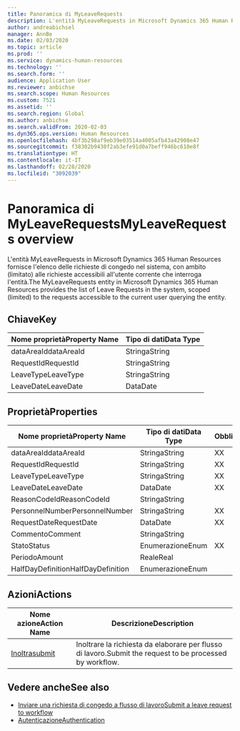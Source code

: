 ```yaml
---
title: Panoramica di MyLeaveRequests
description: L'entità MyLeaveRequests in Microsoft Dynamics 365 Human Resources fornisce l'elenco delle richieste di congedo nel sistema, con ambito (limitato) alle richieste accessibili all'utente corrente che interroga l'entità.
author: andreabichsel
manager: AnnBe
ms.date: 02/03/2020
ms.topic: article
ms.prod: ''
ms.service: dynamics-human-resources
ms.technology: ''
ms.search.form: ''
audience: Application User
ms.reviewer: anbichse
ms.search.scope: Human Resources
ms.custom: 7521
ms.assetid: ''
ms.search.region: Global
ms.author: anbichse
ms.search.validFrom: 2020-02-03
ms.dyn365.ops.version: Human Resources
ms.openlocfilehash: 4bf3b298af9eb39e03514a4005afb43a42908e47
ms.sourcegitcommit: f38302b9430f2ab3efe91d0a7beff946bc610e8f
ms.translationtype: HT
ms.contentlocale: it-IT
ms.lasthandoff: 02/28/2020
ms.locfileid: "3092039"
---
```

# <a name="myleaverequests-overview"></a><span data-ttu-id="0ca8e-103">Panoramica di MyLeaveRequests</span><span class="sxs-lookup"><span data-stu-id="0ca8e-103">MyLeaveRequests overview</span></span>

<span data-ttu-id="0ca8e-104">L'entità MyLeaveRequests in Microsoft Dynamics 365 Human Resources fornisce l'elenco delle richieste di congedo nel sistema, con ambito (limitato) alle richieste accessibili all'utente corrente che interroga l'entità.</span><span class="sxs-lookup"><span data-stu-id="0ca8e-104">The MyLeaveRequests entity in Microsoft Dynamics 365 Human Resources provides the list of Leave Requests in the system, scoped (limited) to the requests accessible to the current user querying the entity.</span></span>

## <a name="key"></a><span data-ttu-id="0ca8e-105">Chiave</span><span class="sxs-lookup"><span data-stu-id="0ca8e-105">Key</span></span>

  | <span data-ttu-id="0ca8e-106">Nome proprietà</span><span class="sxs-lookup"><span data-stu-id="0ca8e-106">Property Name</span></span> | <span data-ttu-id="0ca8e-107">Tipo di dati</span><span class="sxs-lookup"><span data-stu-id="0ca8e-107">Data Type</span></span> |
  |---------------|-----------|
  | <span data-ttu-id="0ca8e-108">dataAreaId</span><span class="sxs-lookup"><span data-stu-id="0ca8e-108">dataAreaId</span></span>    | <span data-ttu-id="0ca8e-109">Stringa</span><span class="sxs-lookup"><span data-stu-id="0ca8e-109">String</span></span>    |
  | <span data-ttu-id="0ca8e-110">RequestId</span><span class="sxs-lookup"><span data-stu-id="0ca8e-110">RequestId</span></span>     | <span data-ttu-id="0ca8e-111">Stringa</span><span class="sxs-lookup"><span data-stu-id="0ca8e-111">String</span></span>    |
  | <span data-ttu-id="0ca8e-112">LeaveType</span><span class="sxs-lookup"><span data-stu-id="0ca8e-112">LeaveType</span></span>     | <span data-ttu-id="0ca8e-113">Stringa</span><span class="sxs-lookup"><span data-stu-id="0ca8e-113">String</span></span>    |
  | <span data-ttu-id="0ca8e-114">LeaveDate</span><span class="sxs-lookup"><span data-stu-id="0ca8e-114">LeaveDate</span></span>     | <span data-ttu-id="0ca8e-115">Data</span><span class="sxs-lookup"><span data-stu-id="0ca8e-115">Date</span></span>      |
  
## <a name="properties"></a><span data-ttu-id="0ca8e-116">Proprietà</span><span class="sxs-lookup"><span data-stu-id="0ca8e-116">Properties</span></span>

  | <span data-ttu-id="0ca8e-117">Nome proprietà</span><span class="sxs-lookup"><span data-stu-id="0ca8e-117">Property Name</span></span>     | <span data-ttu-id="0ca8e-118">Tipo di dati</span><span class="sxs-lookup"><span data-stu-id="0ca8e-118">Data Type</span></span> | <span data-ttu-id="0ca8e-119">Obbligatorio</span><span class="sxs-lookup"><span data-stu-id="0ca8e-119">Required</span></span> |
  |-------------------|-----------|----------|
  | <span data-ttu-id="0ca8e-120">dataAreaId</span><span class="sxs-lookup"><span data-stu-id="0ca8e-120">dataAreaId</span></span>        | <span data-ttu-id="0ca8e-121">Stringa</span><span class="sxs-lookup"><span data-stu-id="0ca8e-121">String</span></span>    | <span data-ttu-id="0ca8e-122">X</span><span class="sxs-lookup"><span data-stu-id="0ca8e-122">X</span></span>        |
  | <span data-ttu-id="0ca8e-123">RequestId</span><span class="sxs-lookup"><span data-stu-id="0ca8e-123">RequestId</span></span>         | <span data-ttu-id="0ca8e-124">Stringa</span><span class="sxs-lookup"><span data-stu-id="0ca8e-124">String</span></span>    | <span data-ttu-id="0ca8e-125">X</span><span class="sxs-lookup"><span data-stu-id="0ca8e-125">X</span></span>        |
  | <span data-ttu-id="0ca8e-126">LeaveType</span><span class="sxs-lookup"><span data-stu-id="0ca8e-126">LeaveType</span></span>         | <span data-ttu-id="0ca8e-127">Stringa</span><span class="sxs-lookup"><span data-stu-id="0ca8e-127">String</span></span>    | <span data-ttu-id="0ca8e-128">X</span><span class="sxs-lookup"><span data-stu-id="0ca8e-128">X</span></span>        |
  | <span data-ttu-id="0ca8e-129">LeaveDate</span><span class="sxs-lookup"><span data-stu-id="0ca8e-129">LeaveDate</span></span>         | <span data-ttu-id="0ca8e-130">Data</span><span class="sxs-lookup"><span data-stu-id="0ca8e-130">Date</span></span>      | <span data-ttu-id="0ca8e-131">X</span><span class="sxs-lookup"><span data-stu-id="0ca8e-131">X</span></span>        |
  | <span data-ttu-id="0ca8e-132">ReasonCodeId</span><span class="sxs-lookup"><span data-stu-id="0ca8e-132">ReasonCodeId</span></span>      | <span data-ttu-id="0ca8e-133">Stringa</span><span class="sxs-lookup"><span data-stu-id="0ca8e-133">String</span></span>    |          |
  | <span data-ttu-id="0ca8e-134">PersonnelNumber</span><span class="sxs-lookup"><span data-stu-id="0ca8e-134">PersonnelNumber</span></span>   | <span data-ttu-id="0ca8e-135">Stringa</span><span class="sxs-lookup"><span data-stu-id="0ca8e-135">String</span></span>    | <span data-ttu-id="0ca8e-136">X</span><span class="sxs-lookup"><span data-stu-id="0ca8e-136">X</span></span>        |
  | <span data-ttu-id="0ca8e-137">RequestDate</span><span class="sxs-lookup"><span data-stu-id="0ca8e-137">RequestDate</span></span>       | <span data-ttu-id="0ca8e-138">Data</span><span class="sxs-lookup"><span data-stu-id="0ca8e-138">Date</span></span>      | <span data-ttu-id="0ca8e-139">X</span><span class="sxs-lookup"><span data-stu-id="0ca8e-139">X</span></span>        |
  | <span data-ttu-id="0ca8e-140">Commento</span><span class="sxs-lookup"><span data-stu-id="0ca8e-140">Comment</span></span>           | <span data-ttu-id="0ca8e-141">Stringa</span><span class="sxs-lookup"><span data-stu-id="0ca8e-141">String</span></span>    |          |
  | <span data-ttu-id="0ca8e-142">Stato</span><span class="sxs-lookup"><span data-stu-id="0ca8e-142">Status</span></span>            | <span data-ttu-id="0ca8e-143">Enumerazione</span><span class="sxs-lookup"><span data-stu-id="0ca8e-143">Enum</span></span>      | <span data-ttu-id="0ca8e-144">X</span><span class="sxs-lookup"><span data-stu-id="0ca8e-144">X</span></span>        |
  | <span data-ttu-id="0ca8e-145">Periodo</span><span class="sxs-lookup"><span data-stu-id="0ca8e-145">Amount</span></span>            | <span data-ttu-id="0ca8e-146">Reale</span><span class="sxs-lookup"><span data-stu-id="0ca8e-146">Real</span></span>      |          |
  | <span data-ttu-id="0ca8e-147">HalfDayDefinition</span><span class="sxs-lookup"><span data-stu-id="0ca8e-147">HalfDayDefinition</span></span> | <span data-ttu-id="0ca8e-148">Enumerazione</span><span class="sxs-lookup"><span data-stu-id="0ca8e-148">Enum</span></span>      |          |

## <a name="actions"></a><span data-ttu-id="0ca8e-149">Azioni</span><span class="sxs-lookup"><span data-stu-id="0ca8e-149">Actions</span></span>

 | <span data-ttu-id="0ca8e-150">Nome azione</span><span class="sxs-lookup"><span data-stu-id="0ca8e-150">Action Name</span></span>                               | <span data-ttu-id="0ca8e-151">Descrizione</span><span class="sxs-lookup"><span data-stu-id="0ca8e-151">Description</span></span>                                     |
 |-------------------------------------------|-------------------------------------------------|
 | [<span data-ttu-id="0ca8e-152">Inoltra</span><span class="sxs-lookup"><span data-stu-id="0ca8e-152">submit</span></span>](hr-developer-api-myleaverequests-submit.md)   | <span data-ttu-id="0ca8e-153">Inoltrare la richiesta da elaborare per flusso di lavoro.</span><span class="sxs-lookup"><span data-stu-id="0ca8e-153">Submit the request to be processed by workflow.</span></span> |

## <a name="see-also"></a><span data-ttu-id="0ca8e-154">Vedere anche</span><span class="sxs-lookup"><span data-stu-id="0ca8e-154">See also</span></span>

- [<span data-ttu-id="0ca8e-155">Inviare una richiesta di congedo a flusso di lavoro</span><span class="sxs-lookup"><span data-stu-id="0ca8e-155">Submit a leave request to workflow</span></span>](hr-developer-api-myleaverequests-submit.md)
- [<span data-ttu-id="0ca8e-156">Autenticazione</span><span class="sxs-lookup"><span data-stu-id="0ca8e-156">Authentication</span></span>](hr-developer-api-authentication.md)